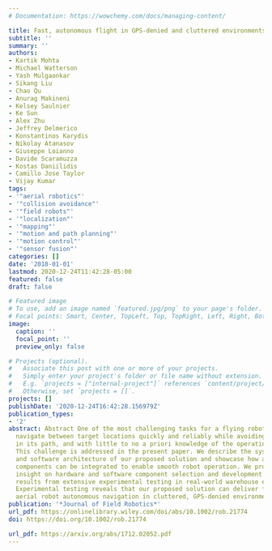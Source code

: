 ```yaml
---
# Documentation: https://wowchemy.com/docs/managing-content/

title: Fast, autonomous flight in GPS-denied and cluttered environments
subtitle: ''
summary: ''
authors:
- Kartik Mohta
- Michael Watterson
- Yash Mulgaonkar
- Sikang Liu
- Chao Qu
- Anurag Makineni
- Kelsey Saulnier
- Ke Sun
- Alex Zhu
- Jeffrey Delmerico
- Konstantinos Karydis
- Nikolay Atanasov
- Giuseppe Loianno
- Davide Scaramuzza
- Kostas Daniilidis
- Camillo Jose Taylor
- Vijay Kumar
tags:
- '"aerial robotics"'
- '"collision avoidance"'
- '"field robots"'
- '"localization"'
- '"mapping"'
- '"motion and path planning"'
- '"motion control"'
- '"sensor fusion"'
categories: []
date: '2018-01-01'
lastmod: 2020-12-24T11:42:28-05:00
featured: false
draft: false

# Featured image
# To use, add an image named `featured.jpg/png` to your page's folder.
# Focal points: Smart, Center, TopLeft, Top, TopRight, Left, Right, BottomLeft, Bottom, BottomRight.
image:
  caption: ''
  focal_point: ''
  preview_only: false

# Projects (optional).
#   Associate this post with one or more of your projects.
#   Simply enter your project's folder or file name without extension.
#   E.g. `projects = ["internal-project"]` references `content/project/deep-learning/index.md`.
#   Otherwise, set `projects = []`.
projects: []
publishDate: '2020-12-24T16:42:28.156979Z'
publication_types:
- '2'
abstract: Abstract One of the most challenging tasks for a flying robot is to autonomously
  navigate between target locations quickly and reliably while avoiding obstacles
  in its path, and with little to no a priori knowledge of the operating environment.
  This challenge is addressed in the present paper. We describe the system design
  and software architecture of our proposed solution and showcase how all the distinct
  components can be integrated to enable smooth robot operation. We provide critical
  insight on hardware and software component selection and development and present
  results from extensive experimental testing in real-world warehouse environments.
  Experimental testing reveals that our proposed solution can deliver fast and robust
  aerial robot autonomous navigation in cluttered, GPS-denied environments.
publication: '*Journal of Field Robotics*'
url_pdf: https://onlinelibrary.wiley.com/doi/abs/10.1002/rob.21774
doi: https://doi.org/10.1002/rob.21774

url_pdf: https://arxiv.org/abs/1712.02052.pdf
---
```

